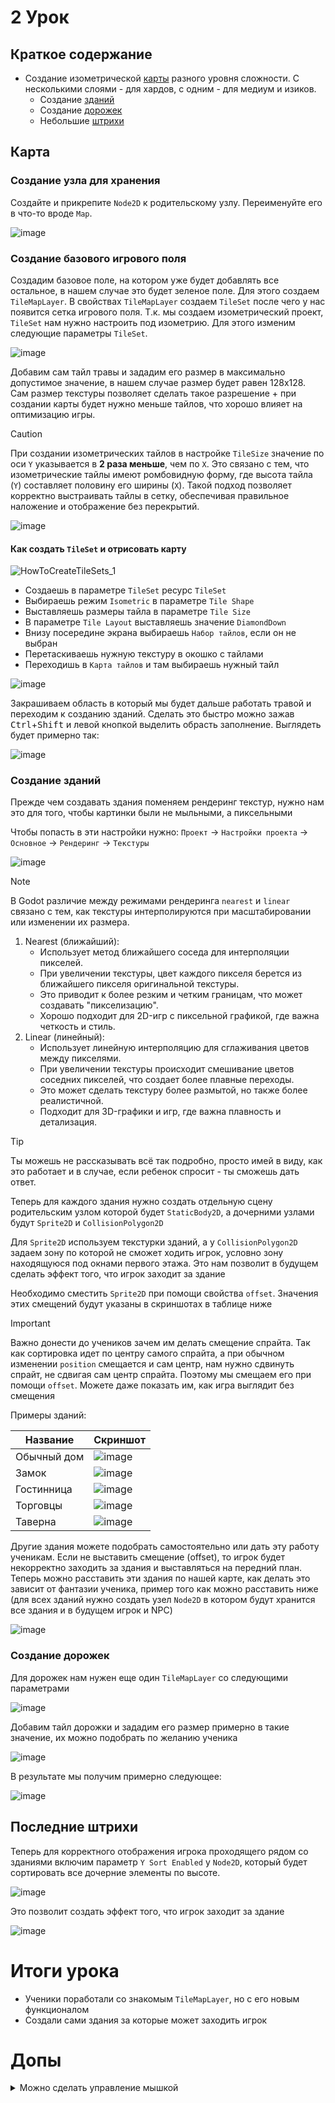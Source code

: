 # 2 Урок

## Краткое содержание
- Создание изометрической [карты](#карта) разного уровня сложности. С несколькими слоями - для хардов, с одним - для медиум и изиков.
	- Создание [зданий](#создание-зданий)
	- Создание [дорожек](#создание-дорожек)
	- Небольшие [штрихи](#последние-штрихи) 
## Карта

### Создание узла для хранения

Создайте и прикрепите `Node2D` к родительскому узлу. Переименуйте его в что-то вроде `Map`.

![image](https://github.com/user-attachments/assets/05d16451-891d-4ac4-9738-566bf9b4600e)


### Создание базового игрового поля

Создадим базовое поле, на котором уже будет добавлять все остальное, в нашем случае это будет зеленое поле. Для этого создаем `TileMapLayer`. В свойствах `TileMapLayer` создаем `TileSet` после чего у нас появится сетка игрового поля. Т.к. мы создаем изометрический проект, `TileSet` нам нужно настроить под изометрию. Для этого изменим следующие параметры `TileSet`. 

![image](https://github.com/user-attachments/assets/25fd6a1e-53fa-48d0-bcf9-a81b1a3c3971)


Добавим сам тайл травы и зададим его размер в максимально допустимое значение, в нашем случае размер будет равен 128х128. Сам размер текстуры позволяет сделать такое разрешение + при создании карты будет нужно меньше тайлов, что хорошо влияет на оптимизацию игры.

>[!CAUTION]
> При создании изометрических тайлов в настройке `TileSize` значение по оси `Y` указывается в **2 раза меньше**, чем по `X`. Это связано с тем, что изометрические тайлы имеют ромбовидную форму, где высота тайла (`Y`) составляет половину его ширины (`X`). Такой подход позволяет корректно выстраивать тайлы в сетку, обеспечивая правильное наложение и отображение без перекрытий.



![image](https://github.com/user-attachments/assets/ca195a6d-6666-454f-b6c8-66b271335d89)


#### Как создать `TileSet` и отрисовать карту


![HowToCreateTileSets_1](https://github.com/user-attachments/assets/c3c9d9ab-e076-4faa-bb5c-abe501c6493f)

- Создаешь в параметре `TileSet` ресурс `TileSet`
- Выбираешь режим `Isometric` в параметре `Tile Shape`
- Выставляешь размеры тайла в параметре `Tile Size`
- В параметре `Tile Layout` выставляешь значение `DiamondDown`
- Внизу посередине экрана выбираешь `Набор тайлов`, если он не выбран
- Перетаскиваешь нужную текстуру в окошко с тайлами
- Переходишь в `Карта тайлов` и там выбираешь нужный тайл

![image](https://github.com/user-attachments/assets/f410dfe4-0e79-4f63-8d05-9ccd60ed1405)


Закрашиваем область в который мы будет дальше работать травой и переходим к созданию зданий. Сделать это быстро можно зажав <kbd>Ctrl</kbd>+<kbd>Shift</kbd> и левой кнопкой выделить обрасть заполнение. Выглядеть будет примерно так:

![image](https://github.com/user-attachments/assets/e0b23275-f0aa-45d3-88b6-eb629a665e27)



### Создание зданий

Прежде чем создавать здания поменяем рендеринг текстур, нужно нам это для того, чтобы картинки были не мыльными, а пиксельными

Чтобы попасть в эти настройки нужно: `Проект` -> `Настройки проекта` -> `Основное` -> `Рендеринг` -> `Текстуры` 

![image](https://github.com/user-attachments/assets/bbafedf1-6c0d-4ca9-a87d-9d0c700c93ae)


>[!NOTE]
>В Godot различие между режимами рендеринга `nearest` и `linear` связано с тем, как текстуры интерполируются при масштабировании или изменении их размера.

1. Nearest (ближайший):
   - Использует метод ближайшего соседа для интерполяции пикселей.
   - При увеличении текстуры, цвет каждого пикселя берется из ближайшего пикселя оригинальной текстуры.
   - Это приводит к более резким и четким границам, что может создавать "пикселизацию".
   - Хорошо подходит для 2D-игр с пиксельной графикой, где важна четкость и стиль.
2. Linear (линейный):
   - Использует линейную интерполяцию для сглаживания цветов между пикселями.
   - При увеличении текстуры происходит смешивание цветов соседних пикселей, что создает более плавные переходы.
   - Это может сделать текстуру более размытой, но также более реалистичной.
   - Подходит для 3D-графики и игр, где важна плавность и детализация.

>[!Tip]
>Ты можешь не рассказывать всё так подробно, просто имей в виду, как это работает и в случае, если ребенок спросит - ты сможешь дать ответ.

Теперь для каждого здания нужно создать отдельную сцену родительским узлом которой будет `StaticBody2D`, а дочерними узлами будут `Sprite2D` и `CollisionPolygon2D`

Для `Sprite2D` используем текстурки зданий, а у `CollisionPolygon2D` задаем зону по которой не сможет ходить игрок, условно зону находящуюся под окнами первого этажа. Это нам позволит в будущем сделать эффект того, что игрок заходит за здание

Необходимо сместить `Sprite2D` при помощи свойства `offset`. Значения этих смещений будут указаны в скриншотах в таблице ниже

>[!IMPORTANT]
> Важно донести до учеников зачем им делать смещение спрайта. Так как сортировка идет по центру самого спрайта, а при обычном изменении `position` смещается и сам центр, нам нужно сдвинуть спрайт, не сдвигая сам центр спрайта. Поэтому мы смещаем его при помощи `offset`.
>Можете даже показать им, как игра выглядит без смещения

Примеры зданий:

| Название  | Скриншот | 
| ------------- | ------------- |
| Обычный дом   | ![image](https://github.com/user-attachments/assets/311dbaa7-b49b-4ad2-b44d-b280c6e0e298) |
| Замок  | ![image](https://github.com/user-attachments/assets/211462f0-8157-495d-b5db-fa7aafcc1da9) | 
| Гостинница  | ![image](https://github.com/user-attachments/assets/a7efff69-a87a-4ab8-ad01-e3812e68e116) | 
| Торговцы | ![image](https://github.com/user-attachments/assets/5f1df884-e19d-4240-a0bd-3b22cfa0f94f) | 
| Таверна | ![image](https://github.com/user-attachments/assets/8f049791-5532-4918-b2f7-e5da8b56f0ff) | 

Другие здания можете подобрать самостоятельно или дать эту работу ученикам. Если не выставить смещение (offset), то игрок будет некорректно заходить за здания и выставляться на передний план.
Теперь можно расставить эти здания по нашей карте, как делать это зависит от фантазии ученика, пример того как можно расставить ниже (для всех зданий нужно создать узел `Node2D` в котором будут хранится все здания и в будущем игрок и NPC)

![image](https://github.com/Sindikaty/byteschool/assets/158248099/747376c6-6f29-4a61-a099-5c2c53ff2c36)

### Создание дорожек

Для дорожек нам нужен еще один `TileMapLayer` со следующими параметрами

![image](https://github.com/Sindikaty/byteschool/assets/158248099/22f8813e-a7be-4423-8157-4ec4c1913f28)


Добавим тайл дорожки и зададим его размер примерно в такие значение, их можно подобрать по желанию ученика

![image](https://github.com/Sindikaty/byteschool/assets/158248099/f425f890-51a8-4de3-9afb-56f9bf78cfca)

В результате мы получим примерно следующее:

![image](https://github.com/Sindikaty/byteschool/assets/158248099/cc79d761-d492-4ad1-af33-1af0ce036e41)




## Последние штрихи

Теперь для корректного отображения игрока проходящего рядом со зданиями включим параметр `Y Sort Enabled` у `Node2D`, который будет сортировать все дочерние элементы по высоте. 

![image](https://github.com/user-attachments/assets/89f80c37-d05b-4e7e-9c1c-ea24484a1c35)


Это позволит создать эффект того, что игрок заходит за здание

![image](https://github.com/Sindikaty/byteschool/assets/158248099/e3ab41fb-24fa-47c1-a5d0-df79d7e43d69)


# Итоги урока
- Ученики поработали со знакомым `TileMapLayer`, но с его новым функционалом
- Создали сами здания за которые может заходить игрок


# Допы

<details>

	
<summary>Можно сделать управление мышкой</summary>

 
```gdscript
var speed = 100
var stop = Vector2()

func _physics_process(delta):
	var agent = $NavigationAgent2D2
	var next = agent.get_next_path_position()
	agent.target_position = stop
	velocity = position.direction_to(next)*speed
	
	if not agent.is_navigation_finished():
		#update_animation(velocity)
		move_and_slide()
	#else:
		#animated_sprite.play("idle_down")
		
func _input(event):
	if InputEventMouseButton and event.is_pressed():
		stop = get_global_mouse_position()
```
Анимашки

```gdscript
@onready var animated_sprite = $AnimatedSprite2D

func update_animation(velocity):
	if velocity.x > 0:
		animated_sprite.flip_h = false
		animated_sprite.play("walk_down")
	elif velocity.x < 0:
		animated_sprite.flip_h = true
		animated_sprite.play("walk_down")
	elif velocity.y < 0:
		animated_sprite.play("walk_down")
	elif velocity.y > 0:
		animated_sprite.play("walk_down")
 ```

Игроку, который управляется через мышь необходимо добавить узел `NavigationAgent2D`

## Карта, если делаем управление игроком через мышь

Но тогда для управления игроком необходимо сделать навигационный слой для `TileMapLayer`

![image](https://github.com/user-attachments/assets/cbdf122a-52ac-45e0-8bd3-26b1185c31c9)

После того, как вы добавите слой - заходите в `Набор тайлов` внизу посередине и делаете следующее:
1. Выставляете образ будущей коллизии слева, расставляете вершины коллизии
2. С помощью ЛКМ выделяете все тайлы, где нужна эта коллизия


![Navigation](https://github.com/user-attachments/assets/7e0f53a2-a9af-4d0d-a7d6-8705ad0f3d40)

</details>
